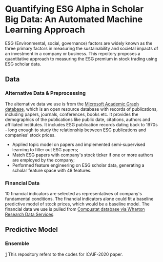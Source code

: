 # Quantifying ESG Alpha in Scholar Big Data: An Automated Machine Learning Approach

ESG (Environmental, social, governance) factors are widely known as the three primary factors in measuring the sustainability and societal impacts of an investment in a company or business. This repoitory proposes a quantitative approach to measuring the ESG premium in stock trading using ESG scholar data.


## Data

### Alternative Data & Preprocessing

The alternative data we use is from the [Microsoft Academic Graph database](https://www.microsoft.com/en-us/research/project/microsoft-academic-graph/), which is an open resource database with records of publications, including papers, journals, conferences, books etc. It provides the demographics of the publications like public date, citations, authors and affiliated institutes. It includes ESG publication records dating back to 1970s - long enough to study the relationship between ESG publications and companies' stock prices.

* Applied topic model on papers and implemented semi-supervised learning to filter out ESG papers;
* Match ESG papers with company's stock ticker if one or more authors are employed by the company;
* Performed feature engineering on ESG scholar data, generating a scholar feature space with 48 features.

### Financial Data

10 financial indicators are selected as representatives of company's fundamental conditions. The financial indicators alone could fit a baseline predictive model of stock prices, which would be a baseline model. The financial data we use is pulled from [Compustat database via Wharton Research Data Services](https://wrds-web.wharton.upenn.edu/wrds/ds/compd/fundq).


## Predictive Model

### Ensemble
[1](https://github.com/chenqian0168/Quantifying-ESG-Alpha-in-Scholar-Big-Data-An-Automated-Machine-Learning-Approach/blob/master/pictures/cumulative_return.png)
This repository refers to the codes for ICAIF-2020 paper.
